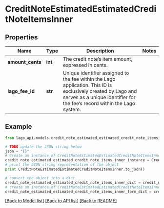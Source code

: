 # CreditNoteEstimatedEstimatedCreditNoteItemsInner


## Properties

Name | Type | Description | Notes
------------ | ------------- | ------------- | -------------
**amount_cents** | **int** | The credit note’s item amount, expressed in cents. | 
**lago_fee_id** | **str** | Unique identifier assigned to the fee within the Lago application. This ID is exclusively created by Lago and serves as a unique identifier for the fee’s record within the Lago system. | 

## Example

```python
from lago_api.models.credit_note_estimated_estimated_credit_note_items_inner import CreditNoteEstimatedEstimatedCreditNoteItemsInner

# TODO update the JSON string below
json = "{}"
# create an instance of CreditNoteEstimatedEstimatedCreditNoteItemsInner from a JSON string
credit_note_estimated_estimated_credit_note_items_inner_instance = CreditNoteEstimatedEstimatedCreditNoteItemsInner.from_json(json)
# print the JSON string representation of the object
print CreditNoteEstimatedEstimatedCreditNoteItemsInner.to_json()

# convert the object into a dict
credit_note_estimated_estimated_credit_note_items_inner_dict = credit_note_estimated_estimated_credit_note_items_inner_instance.to_dict()
# create an instance of CreditNoteEstimatedEstimatedCreditNoteItemsInner from a dict
credit_note_estimated_estimated_credit_note_items_inner_form_dict = credit_note_estimated_estimated_credit_note_items_inner.from_dict(credit_note_estimated_estimated_credit_note_items_inner_dict)
```
[[Back to Model list]](../README.md#documentation-for-models) [[Back to API list]](../README.md#documentation-for-api-endpoints) [[Back to README]](../README.md)


